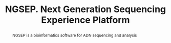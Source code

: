 ---
title: NGSEP. Next Generation Sequencing Experience Platform
area: Bioinformatics
type: research
abstract: NGSEP is a bioinformatics software for ADN sequencing and analysis
link: https://sourceforge.net/p/ngsep/wiki/Home/
people: Jorge Duitama
---
